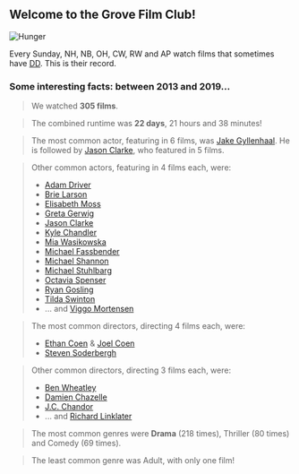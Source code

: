 ## Welcome to the Grove Film Club!

![Hunger](http://3.bp.blogspot.com/-4D39tr1ppW4/U77gdu3cj1I/AAAAAAAAKkI/jbH_1CR3WAA/s1600/H+mopping.bmp)

Every Sunday, NH, NB, OH, CW, RW and AP watch films that sometimes have [DD](https://www.doesthedogdie.com). This is their record.

### Some interesting facts: between 2013 and 2019...

> We watched **305 films**.

> The combined runtime was **22 days**, 21 hours and 38 minutes!

> The most common actor, featuring in 6 films, was [Jake Gyllenhaal](http://www.imdb.com/name/nm0350453/). He is followed by [Jason Clarke](http://www.imdb.com/name/nm0164809/), who featured in 5 films.

> Other common actors, featuring in 4 films each, were: 
> * [Adam Driver](http://www.imdb.com/name/nm3485845/)
> * [Brie Larson](http://www.imdb.com/name/nm0488953/)
> * [Elisabeth Moss](https://www.imdb.com/name/nm0005253/)
> * [Greta Gerwig](http://www.imdb.com/name/nm1950086/)
> * [Jason Clarke](http://www.imdb.com/name/nm0164809/)
> * [Kyle Chandler](https://www.imdb.com/name/nm0151419/)
> * [Mia Wasikowska](http://www.imdb.com/name/nm1985859/)
> * [Michael Fassbender](http://www.imdb.com/name/nm1055413/)
> * [Michael Shannon](https://www.imdb.com/name/nm0788335/)
> * [Michael Stuhlbarg](https://www.imdb.com/name/nm0836121/)
> * [Octavia Spenser](https://www.imdb.com/name/nm0818055/)
> * [Ryan Gosling](https://www.imdb.com/name/nm0331516/)
> * [Tilda Swinton](http://www.imdb.com/name/nm0842770/)
> * ... and [Viggo Mortensen](https://www.imdb.com/name/nm0001557/)

<!--
> Other common actors, featuring in 3 films each, were:
> * [Agata Kulesza](https://www.imdb.com/name/nm0474492/)
> * [Amy Adams](https://www.imdb.com/name/nm0010736/)
> * [Billy Crudup](https://www.imdb.com/name/nm0001082/)
> * [Channing Tatum](https://www.imdb.com/name/nm1475594/)
> * [Carey Mulligan](https://www.imdb.com/name/nm1659547/)
> * [Elle Fanning](https://www.imdb.com/name/nm1102577/)
> * [Guy Pearce](https://www.imdb.com/name/nm0001602/)
> * [Isabelle Huppert](http://www.imdb.com/name/nm0001376/)
> * [Jeremy Renner](http://www.imdb.com/name/nm0719637/)
> * [Jesse Eisenberg](http://www.imdb.com/name/nm0251986/)
> * [Jessica Chastain](https://www.imdb.com/name/nm1567113/)
> * [Julianne Moore](https://www.imdb.com/name/nm0000194/)
> * [John C. Reilly](https://www.imdb.com/name/nm0000604/)
> * [Josh Brolin](https://www.imdb.com/name/nm0000982/)
> * [Kevin Costner](https://www.imdb.com/name/nm0000126/)
> * [Kirsten Dunst](https://www.imdb.com/name/nm0000379/)
> * [Matthias Schoenaerts](https://www.imdb.com/name/nm0774386/)
> * [Oscar Isaac](https://www.imdb.com/name/nm1209966/)
> * [Peter Sarsgaard](https://www.imdb.com/name/nm0765597/)
> * [Ralph Fiennes](http://www.imdb.com/name/nm0000146/)
> * [Robert Pattinson](https://www.imdb.com/name/nm1500155/)
> * [Rooney Mara](https://www.imdb.com/name/nm1913734/)
> * [Sam Neill](https://www.imdb.com/name/nm0000554/)
> * [Shia LaBeouf](https://www.imdb.com/name/nm0479471/)
> * ... and [Tom Hardy](https://www.imdb.com/name/nm0362766/)
-->

> The most common directors, directing 4 films each, were:
> * [Ethan Coen](https://www.imdb.com/name/nm0001053/) & [Joel Coen](https://www.imdb.com/name/nm0001054/)
> * [Steven Soderbergh](https://www.imdb.com/name/nm0001752/)

> Other common directors, directing 3 films each, were:
> * [Ben Wheatley](https://www.imdb.com/name/nm1296554/)
> * [Damien Chazelle](https://www.imdb.com/name/nm3227090/)
> * [J.C. Chandor](https://www.imdb.com/name/nm1170855/)
> * ... and [Richard Linklater](https://www.imdb.com/name/nm0000500/)

> The most common genres were **Drama** (218 times), Thriller (80 times) and Comedy (69 times).

> The least common genre was Adult, with only one film!
